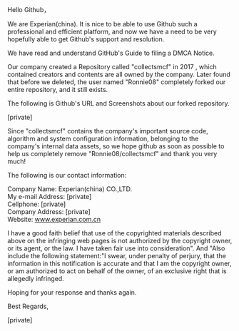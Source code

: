 Hello Github，

 We are Experian(china). It is nice to be able to use Github such a professional and efficient platform, and now we have a need to be very hopefully able to get Github's support and resolution.

 We have read and understand GitHub's Guide to filing a DMCA Notice.

 Our company created a Repository called "collectsmcf"  in  2017 ,  which contained creators and contents are all owned by the company.  Later found that before we deleted, the user named "Ronnie08" completely forked our entire repository, and it still exists.

The following is Github's URL and Screenshots about our forked repository.

[private]

Since "collectsmcf" contains the company's important source code, algorithm and system configuration information, belonging to the company's internal data assets, so we hope github as soon as possible to help us completely remove "Ronnie08/collectsmcf" and thank you very much!

 The following is our contact information:

Company Name: Experian(china) CO.,LTD.  
My e-mail Address: [private]  
Cellphone: [private]  
Company Address: [private]  
Website: www.experian.com.cn

I have a good faith belief that use of the copyrighted materials described above on the infringing web pages is  not authorized by the copyright owner, or its agent, or the law. I have taken fair use into consideration".  And "Also include the following statement:"I swear, under penalty of perjury, that the information in this notification is accurate  and that I am the copyright owner, or am authorized to act on behalf of the owner, of an exclusive right   that is allegedly infringed.

 Hoping for your response and thanks again.

Best Regards,

[private]
